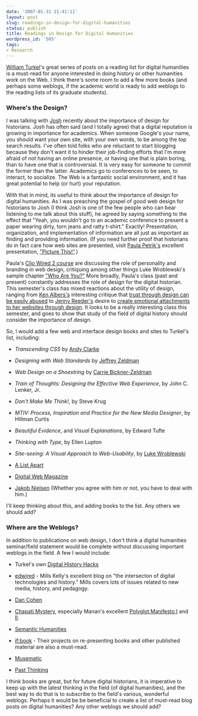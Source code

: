 ```yaml
---
date: '2007-01-31 21:41:11'
layout: post
slug: readings-in-design-for-digital-humanities
status: publish
title: Readings in Design for Digital Humanities
wordpress_id: '505'
tags:
- Research
---
```


[William Turkel](http://digitalhistoryhacks.blogspot.com)'s great series of posts on a reading list for digital humanities is a must-read for anyone interested in doing history or other humanities work on the Web. I think there's some room to add a few more books (and perhaps some weblogs, if the academic world is ready to add weblogs to the reading lists of its graduate students).





### Where's the Design?




I was talking with [Josh](http://epistemographer.com) recently about the importance of design for historians. Josh has often said (and I totally agree) that a digital reputation is growing in importance for academics. When someone Google's your name, you should want your own site, with your own words, to be among the top search results. I've often told folks who are reluctant to start blogging because they don't want it to hinder their job-finding efforts that I'm more afraid of not having an online presence, or having one that is plain boring, than to have one that is controversial. It is very easy for someone to commit the former than the latter. Academics go to conferences to be seen, to interact, to socialize. The Web is a fantastic social environment, and it has great potential to help (or hurt) your reputation.





With that in mind, its useful to think about the importance of design for digital humanities. As I was preaching the gospel of good web design for historians to Josh (I think Josh is one of the few people who can bear listening to me talk about this stuff), he agreed by saying something to the effect that "Yeah, you wouldn't go to an academic conference to present a paper wearing dirty, torn jeans and ratty t-shirt." Exactly! Presentation, organization, and implementation of information are all just as important as finding and providing information. (If you need further proof that historians do in fact care how web sites are presented, visit [Paula Petrik's](http://archiva.net) excellent presentation, ["Picture This!"](http://www.archiva.net/oah/index.htm).)





Paula's [Clio Wired 2 course](http://www.archiva.net/hist697ay07/index.html) are discussing the role of personality and branding in web design, critiquing among other things Luke Wroblewski's sample chapter ["Who Are You?"](http://www.lukew.com/resources/articles/SiteSeeingCH5.pdf) More broadly, Paula's class (past and present) constantly addresses the role of design for the digital historian. This semester's class has mixed reactions about the utility of design, ranging from [Ken Albers's](http://historiarum.org) interesting critique that [trust through design can be easily abused](http://historiarum.org/2007/01/30/grey-suits-and-greening/) to [Jenny Reeder's](http://jennyreeder.wordpress.com) desire to [create emotional attachments to her websites through design](http://jennyreeder.wordpress.com/2007/01/29/stylin-with-xhtml-and-css-emotional-attachment/). It looks to be a really interesting class this semester, and goes to show that study of the field of digital history should consider the importance of design.


	


So, I would add a few web and interface design books and sites to Turkel's list, including:






	
  * _Transcending CSS_ by [Andy Clarke](http://stuffandnonsense.co.uk)

	
  * _Designing with Web Standards_ by [Jeffrey Zeldman](http://zeldman.com)

	
  * _Web Design on a Shoestring_ by [Carrie Bickner-Zeldman](http://roguelibrarian.com)

	
  * _Train of Thoughts: Designing the Effective Web Experience_, by John C. Lenker, Jr.

	
  * _Don't Make Me Think!_, by Steve Krug

	
  * _MTIV: Process, Inspiration and Practice for the New Media Designer_, by Hillman Curtis

	
  * _Beautiful Evidence_, and _Visual Explanations_, by Edward Tufte

	
  * _Thinking with Type_, by Ellen Lupton

	
  * _Site-seeing: A Visual Approach to Web-Usability_, by [Luke Wroblewski](http://lukew.com)

	
  * [A List Apart](http://alistapart.com)

	
  * [Digital Web Magazine](http://digital-web.com)

	
  * [Jakob Nielsen](http://www.useit.com/) (Whether you agree with him or not, you have to deal with him.)






I'll keep thinking about this, and adding books to the list. Any others we should add?





### Where are the Weblogs?




In addition to publications on web design, I don't think a digital humanities seminar/field statement would be complete without discussing important weblogs in the field. A few I would include:







  * Turkel's own [Digital History Hacks](http://digitalhistoryhacks.blogspot.com/)


  * [edwired](http://chnm.gmu.edu/history/faculty/kelly/blogs/edwired/) - Mills Kelly's excellent blog on "the intersecton of digital technologies and history." Mills covers lots of issues related to new media, history, and pedagogy.


  * [Dan Cohen](http://dancohen.org)


  * [Chapati Mystery](http://chapatimystery.com), especially Manan's excellent [Polyglot Manifesto I](http://www.chapatimystery.com/archives/univercity/the_polyglot_manifesto_i.html) and [II](http://www.chapatimystery.com/archives/univercity/the_polyglot_manifesto_ii.html).


  * [Semantic Humanities](http://semantichumanities.wordpress.com/)


  * [if:book](http://www.futureofthebook.org/blog/) - Their projects on re-presenting books and other published material are also a must-read.


  * [Musematic](http://musematic.net/)


  * [Past Thinking](http://pastthinking.com/blog/)





I think books are great, but for future digital historians, it is imperative to keep up with the latest thinking in the field (of digital humanities), and the best way to do that is to subscribe to the field's various, wonderful weblogs. Perhaps it would be be beneficial to create a list of must-read blog posts on digital humanities? Any other weblogs we should add?
